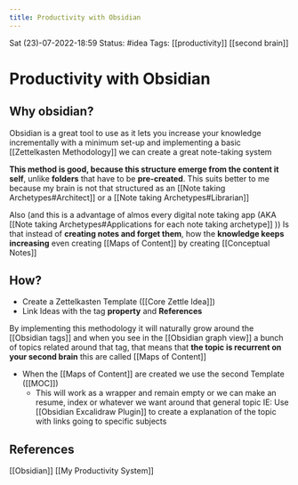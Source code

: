 ```yaml
---
title: Productivity with Obsidian
---
```

 Sat (23)-07-2022-18:59
Status: #idea
Tags: [[productivity]] [[second brain]]

# Productivity with Obsidian

## Why obsidian?
Obsidian is a great tool to use as it lets you increase your knowledge incrementally with a minimum set-up and  implementing a basic [[Zettelkasten Methodology]] we can create a great note-taking system

**This method is good, because this structure emerge from the content it self**, unlike **folders** that have to be **pre-created**. This suits better to me because my brain is not that structured as an [[Note taking Archetypes#Architect]] or a [[Note taking Archetypes#Librarian]]

Also (and this is a advantage of almos every digital note taking app (AKA  [[Note taking Archetypes#Applications for each note taking archetype]] )) 
Is that instead of **creating notes and forget them**, how the **knowledge keeps increasing** even creating [[Maps of Content]] by creating [[Conceptual Notes]]


## How?
- Create a Zettelkasten Template ([[Core Zettle Idea]])
- Link Ideas with the tag **property** and **References**

By implementing this methodology it will naturally grow around the [[Obsidian tags]] and when you see in the [[Obsidian graph view]] a bunch of topics related around that tag, that means that **the topic is recurrent on your second brain** this are called [[Maps of Content]]

- When the [[Maps of Content]] are created we use the second Template ([[MOC]])
	- This will work as a wrapper and remain empty or we can make an resume, index or whatever we want around that general topic
	IE: Use [[Obsidian Excalidraw Plugin]] to create a explanation of the topic with links going to specific subjects





## References

[[Obsidian]]
[[My Productivity System]]
